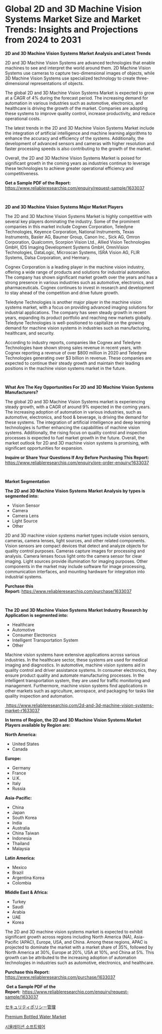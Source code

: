 <p><h1>Global 2D and 3D Machine Vision Systems Market Size and Market Trends: Insights and Projections from 2024 to 2031</h1></p><p><strong>2D and 3D Machine Vision Systems Market Analysis and Latest Trends</strong></p>
<p><p>2D and 3D Machine Vision Systems are advanced technologies that enable machines to see and interpret the world around them. 2D Machine Vision Systems use cameras to capture two-dimensional images of objects, while 3D Machine Vision Systems use specialized technology to create three-dimensional representations of objects.</p><p>The global 2D and 3D Machine Vision Systems Market is expected to grow at a CAGR of 4% during the forecast period. The increasing demand for automation in various industries such as automotive, electronics, and healthcare is driving the growth of the market. Companies are adopting these systems to improve quality control, increase productivity, and reduce operational costs.</p><p>The latest trends in the 2D and 3D Machine Vision Systems Market include the integration of artificial intelligence and machine learning algorithms to enhance the accuracy and efficiency of the systems. Additionally, the development of advanced sensors and cameras with higher resolution and faster processing speeds is also contributing to the growth of the market.</p><p>Overall, the 2D and 3D Machine Vision Systems Market is poised for significant growth in the coming years as industries continue to leverage these technologies to achieve greater operational efficiency and competitiveness.</p></p>
<p><strong>Get a Sample PDF of the Report:&nbsp;</strong> <a href="https://www.reliableresearchiq.com/enquiry/request-sample/1633037">https://www.reliableresearchiq.com/enquiry/request-sample/1633037</a></p>
<p>&nbsp;</p>
<p><strong>2D and 3D Machine Vision Systems Major Market Players</strong></p>
<p><p>The 2D and 3D Machine Vision Systems Market is highly competitive with several key players dominating the industry. Some of the prominent companies in this market include Cognex Corporation, Teledyne Technologies, Keyence Corporation, National Instruments, Texas Instruments, Basler AG, Baumer Group, Canon Inc., Sick AG, Omron Corporation, Qualcomm, Scorpion Vision Ltd., Allied Vision Technologies GmbH, IDS Imaging Development Systems GmbH, OmniVision Technologies, DataLogic, Microscan Systems, ISRA Vision AG, FLIR Systems, Dalsa Corporation, and Hermary.</p><p>Cognex Corporation is a leading player in the machine vision industry, offering a wide range of products and solutions for industrial automation. The company has shown significant market growth over the years and has a strong presence in various industries such as automotive, electronics, and pharmaceuticals. Cognex continues to invest in research and development to stay ahead of the competition and drive future growth.</p><p>Teledyne Technologies is another major player in the machine vision systems market, with a focus on providing advanced imaging solutions for industrial applications. The company has seen steady growth in recent years, expanding its product portfolio and reaching new markets globally. Teledyne Technologies is well-positioned to capitalize on the growing demand for machine vision systems in industries such as manufacturing, healthcare, and security.</p><p>According to industry reports, companies like Cognex and Teledyne Technologies have shown strong sales revenue in recent years, with Cognex reporting a revenue of over $800 million in 2020 and Teledyne Technologies generating over $3 billion in revenue. These companies are expected to continue their steady growth and maintain their leading positions in the machine vision systems market in the future.</p></p>
<p>&nbsp;</p>
<p><strong>What Are The Key Opportunities For 2D and 3D Machine Vision Systems Manufacturers?</strong></p>
<p><p>The global 2D and 3D Machine Vision Systems market is experiencing steady growth, with a CAGR of around 9% expected in the coming years. The increasing adoption of automation in various industries, such as automotive, electronics, and food & beverage, is driving the demand for these systems. The integration of artificial intelligence and deep learning technologies is further enhancing the capabilities of machine vision systems. Additionally, the rising focus on quality control and inspection processes is expected to fuel market growth in the future. Overall, the market outlook for 2D and 3D machine vision systems is promising, with significant opportunities for expansion.</p></p>
<p><strong>Inquire or Share Your Questions If Any Before Purchasing This Report:</strong> <a href="https://www.reliableresearchiq.com/enquiry/pre-order-enquiry/1633037">https://www.reliableresearchiq.com/enquiry/pre-order-enquiry/1633037</a></p>
<p>&nbsp;</p>
<p><strong>Market Segmentation</strong></p>
<p><strong>The 2D and 3D Machine Vision Systems Market Analysis by types is segmented into:</strong></p>
<p><ul><li>Vision Sensor</li><li>Camera</li><li>Camera Lens</li><li>Light Source</li><li>Other</li></ul></p>
<p><p>2D and 3D machine vision systems market types include vision sensors, cameras, camera lenses, light sources, and other related components. Vision sensors are compact devices that detect and analyze objects for quality control purposes. Cameras capture images for processing and analysis. Camera lenses focus light onto the camera sensor for clear imaging. Light sources provide illumination for imaging purposes. Other components in the market may include software for image processing, communication interfaces, and mounting hardware for integration into industrial systems.</p></p>
<p><strong>Purchase this Report:&nbsp;</strong><a href="https://www.reliableresearchiq.com/purchase/1633037">https://www.reliableresearchiq.com/purchase/1633037</a></p>
<p>&nbsp;</p>
<p><strong>The 2D and 3D Machine Vision Systems Market Industry Research by Application is segmented into:</strong></p>
<p><ul><li>Healthcare</li><li>Automotive</li><li>Consumer Electronics</li><li>Intelligent Transportation System</li><li>Other</li></ul></p>
<p><p>Machine vision systems have extensive applications across various industries. In the healthcare sector, these systems are used for medical imaging and diagnostics. In automotive, machine vision systems aid in quality control and driver assistance systems. In consumer electronics, they ensure product quality and automate manufacturing processes. In the intelligent transportation system, they are used for traffic monitoring and management. Furthermore, machine vision systems find applications in other markets such as agriculture, aerospace, and packaging for tasks like quality inspection and automation.</p></p>
<p><a href="https://www.reliableresearchiq.com/2d-and-3d-machine-vision-systems-market-r1633037">&nbsp;https://www.reliableresearchiq.com/2d-and-3d-machine-vision-systems-market-r1633037</a></p>
<p><strong>In terms of Region, the 2D and 3D Machine Vision Systems Market Players available by Region are:</strong></p>
<p>
    <p> <strong> North America: </strong>
        <ul>
            <li>United States</li>
            <li>Canada</li>
        </ul>
        </p> 
    <p> <strong> Europe: </strong>
        <ul>
            <li>Germany</li>
            <li>France</li>
            <li>U.K.</li>
            <li>Italy</li>
            <li>Russia</li>
        </ul>
        </p> 
    <p> <strong> Asia-Pacific: </strong>
        <ul>
            <li>China</li>
            <li>Japan</li>
            <li>South Korea</li>
            <li>India</li>
            <li>Australia</li>
            <li>China Taiwan</li>
            <li>Indonesia</li>
            <li>Thailand</li>
            <li>Malaysia</li>
        </ul>
        </p> 
    <p> <strong> Latin America: </strong>
        <ul>
            <li>Mexico</li>
            <li>Brazil</li>
            <li>Argentina Korea</li>
            <li>Colombia</li>
        </ul>
        </p> 
    <p> <strong> Middle East & Africa: </strong>
        <ul>
            <li>Turkey</li>
            <li>Saudi</li>
            <li>Arabia</li>
            <li>UAE</li>
            <li>Korea</li>
        </ul>
    </p>
    </p>
<p><p>The 2D and 3D machine vision systems market is expected to exhibit significant growth across regions including North America (NA), Asia-Pacific (APAC), Europe, USA, and China. Among these regions, APAC is projected to dominate the market with a market share of 35%, followed by North America at 30%, Europe at 20%, USA at 10%, and China at 5%. This growth can be attributed to the increasing adoption of automation technologies in industries such as automotive, electronics, and healthcare.</p></p>
<p><strong>Purchase this Report: </strong><a href="https://www.reliableresearchiq.com/purchase/1633037">https://www.reliableresearchiq.com/purchase/1633037</a></p>
<p>&nbsp;<strong>Get a Sample PDF of the Report:&nbsp;&nbsp;</strong><a href="https://www.reliableresearchiq.com/enquiry/request-sample/1633037">https://www.reliableresearchiq.com/enquiry/request-sample/1633037</a></p>
<p><strong></strong></p>
<p><p><a href="https://github.com/ihabdkwlxs948/Market-Research-Report-List-3/blob/main/621210836854.md">セキュリティポリシー管理</a></p><p><a href="https://github.com/avrinamou1/Market-Research-Report-List-1/blob/main/premium-bottled-water-market.md">Premium Bottled Water Market</a></p><p><a href="https://github.com/hxzi07639916/Market-Research-Report-List-3/blob/main/668042747388.md">시뮬레이션 소프트웨어</a></p></p>